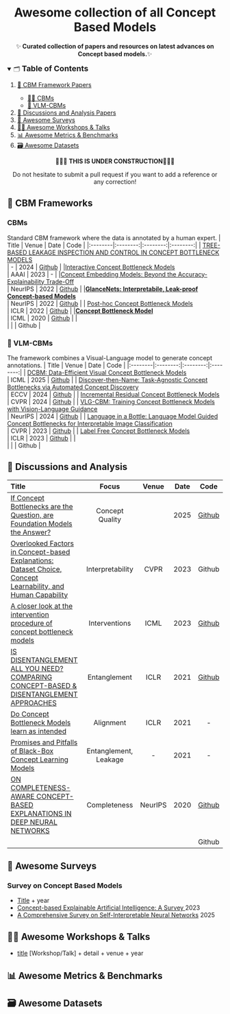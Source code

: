 <a name="readme-head"></a>
<h1 align="center"> Awesome collection of all Concept Based Models </h1> 

<p align="center">
    ✨<b> Curated collection of papers and resources on latest advances on Concept based models.</b>✨
</p>

<details open>
<summary>🗂️ <font size="4"><b>Table of Contents</b></font></summary>
<ol>
<li><a href="#-cbm-frameworks">📖 CBM Framework Papers</a></li>
  <ul>
    <li><a href="#cbms">👨‍⚕️ CBMs</a></li>
    <li><a href="#-vlm-cbms">🤖 VLM-CBMs</a></li>
  </ul>
<li><a href="#-discussions-and-analysis">🔬 Discussions and Analysis Papers</a></li>
<li><a href="#-awesome-surveys">📖 Awesome Surveys</a></li>
<li><a href="#-awesome-workshops--talks">👩‍🏫 Awesome Workshops & Talks</a></li>
<li><a href="#-awesome-metrics--benchmarks">📊 Awesome Metrics & Benchmarks</a></li>
<li><a href="#-awesome-datasets">🗃️ Awesome Datasets</a></li>
</ol>
</details>

<p align="center">
    🚧🚧🚧 <b>THIS IS UNDER CONSTRUCTION</b>🚧🚧🚧
</p>
<p align="center">
    Do not hesitate to submit a pull request if you want to add a reference or any correction!
</p>

## 📖 CBM Frameworks
### CBMs
Standard CBM framework where the data is annotated by a human expert.
|  Title  |   Venue  |   Date   |   Code   |
|:--------|:--------:|:--------:|:--------:|
| [TREE-BASED LEAKAGE INSPECTION AND CONTROL IN CONCEPT BOTTLENECK MODELS](https://arxiv.org/pdf/2410.06352) <br> | - | 2024 | [Github](https://github.com/ai4ai-lab/mixed-cbm-with-trees) |
|[Interactive Concept Bottleneck Models](https://ojs.aaai.org/index.php/AAAI/article/view/25736) <br> | AAAI | 2023 | - |
|[Concept Embedding Models: Beyond the Accuracy-Explainability Trade-Off](https://arxiv.org/pdf/2209.09056) <br> | NeurIPS | 2022 | [Github](https://github.com/mateoespinosa/cem/) |
|[**GlanceNets: Interpretabile, Leak-proof Concept-based Models**](https://arxiv.org/pdf/2205.15612) <br> | NeurIPS | 2022 | [Github](https://github.com/ema-marconato/glancenet) |
| [Post-hoc Concept Bottleneck Models](https://arxiv.org/pdf/2205.15480.pdf) <br> | ICLR | 2022 | [Github](https://github.com/mertyg/post-hoc-cbm) |
|[**Concept Bottleneck Model**](https://proceedings.mlr.press/v119/koh20a) <br> | ICML | 2020 | [Github](https://github.com/yewsiang/ConceptBottleneck) |
| <br> |  |  | Github |

### 🤖 VLM-CBMs
The framework combines a Visual-Language model to generate concept annotations.
|  Title  |   Venue  |   Date   |   Code   |
|:--------|:--------:|:--------:|:--------:|
| [DCBM: Data-Efficient Visual Concept Bottleneck Models](https://arxiv.org/pdf/2412.11576) <br> | ICML | 2025 | [Github](https://github.com/KathPra/DCBM) |
| [Discover-then-Name: Task-Agnostic Concept Bottlenecks via Automated Concept Discovery](https://arxiv.org/pdf/2407.14499) <br> | ECCV | 2024 | [Github](https://github.com/neuroexplicit-saar/Discover-then-Name) |
| [Incremental Residual Concept Bottleneck Models](https://arxiv.org/pdf/2404.08978) <br> | CVPR | 2024 | [Github](https://github.com/HelloSCM/Res-CBM) |
| [VLG-CBM: Training Concept Bottleneck Models with Vision-Language Guidance](https://arxiv.org/pdf/2408.01432) <br> | NeurIPS | 2024 | [Github](https://github.com/Trustworthy-ML-Lab/VLG-CBM) |
| [Language in a Bottle: Language Model Guided Concept Bottlenecks for Interpretable Image Classification](https://arxiv.org/pdf/2211.11158.pdf) <br> | CVPR | 2023 | [Github](https://github.com/YueYANG1996/LaBo) |
| [Label Free Concept Bottleneck Models](https://arxiv.org/pdf/2304.06129.pdf) <br> | ICLR | 2023 | [Github](https://github.com/Trustworthy-ML-Lab/Label-free-CBM) |
| <br> |  |  | Github |



## 🔬 Discussions and Analysis
|  Title  |     Focus     |  Venue  |   Date   |   Code   |
|:--------|:-------------:|:-------:|:--------:|:--------:|
| [If Concept Bottlenecks are the Question, are Foundation Models the Answer?](https://arxiv.org/pdf/2504.19774) <br> | Concept Quality |  | 2025 | [Github](https://github.com/debryu/CQA) |
| [Overlooked Factors in Concept-based Explanations: Dataset Choice, Concept Learnability, and Human Capability](https://arxiv.org/pdf/2207.09615) <br> | Interpretability | CVPR | 2023 | Github |
| [A closer look at the intervention procedure of concept bottleneck models](https://arxiv.org/pdf/2302.14260.pdf) <br> | Interventions | ICML | 2023 | [Github](https://github.com/ssbin4/Closer-Intervention-CBM) |
| [IS DISENTANGLEMENT ALL YOU NEED? COMPARING CONCEPT-BASED & DISENTANGLEMENT APPROACHES](https://arxiv.org/pdf/2104.06917) <br> | Entanglement | ICLR | 2021 | [Github](https://github.com/dmitrykazhdan/concept-based-xai) |
| [Do Concept Bottleneck Models learn as intended](https://arxiv.org/abs/2105.04289) <br> | Alignment | ICLR | 2021 | - |
| [Promises and Pitfalls of Black-Box Concept Learning Models](https://arxiv.org/pdf/2106.13314.pdf)  <br> | Entanglement, Leakage | - | 2021 | - |
| [ON COMPLETENESS-AWARE CONCEPT-BASED EXPLANATIONS IN DEEP NEURAL NETWORKS](https://arxiv.org/pdf/1910.07969) <br> | Completeness | NeurIPS | 2020 | [Github](https://github.com/chihkuanyeh/concept_exp) |
| <br> |  |  |  | Github |


## 📖 Awesome Surveys
### Survey on Concept Based Models
- [Title](link) + year
- [Concept-based Explainable Artificial Intelligence: A Survey
](https://arxiv.org/pdf/2312.12936.pdf) 2023
- [A Comprehensive Survey on Self-Interpretable Neural Networks](https://arxiv.org/pdf/2501.15638) 2025


## 👩‍🏫 Awesome Workshops & Talks
- [title](link) [Workshop/Talk] + detail + venue + year

## 📊 Awesome Metrics & Benchmarks

## 🗃️ Awesome Datasets
